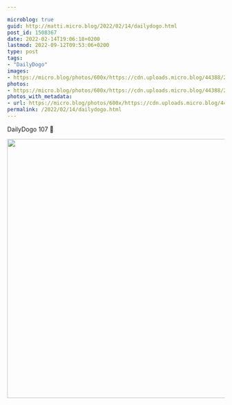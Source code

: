 ```yaml
---

microblog: true
guid: http://matti.micro.blog/2022/02/14/dailydogo.html
post_id: 1508367
date: 2022-02-14T19:06:18+0200
lastmod: 2022-09-12T09:53:06+0200
type: post
tags:
- "DailyDogo"
images:
- https://micro.blog/photos/600x/https://cdn.uploads.micro.blog/44388/2022/2a00fb7fda.jpg
photos:
- https://micro.blog/photos/600x/https://cdn.uploads.micro.blog/44388/2022/2a00fb7fda.jpg
photos_with_metadata:
- url: https://micro.blog/photos/600x/https://cdn.uploads.micro.blog/44388/2022/2a00fb7fda.jpg
permalink: /2022/02/14/dailydogo.html
---
```

DailyDogo 107 🐶

<img src="/media/uploads/2022/2a00fb7fda.jpg" width="599" height="600" alt="" />
